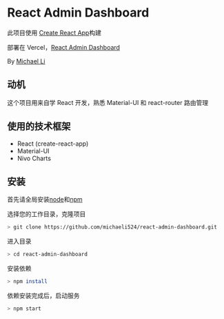 # React Admin Dashboard

此项目使用 [Create React App](https://github.com/facebook/create-react-app)构建

部署在 Vercel，[React Admin Dashboard](https://react-admin-dashboard-mikoli524.vercel.app/)

By [Michael Li](https://github.com/michaeli524)

## 动机

这个项目用来自学 React 开发，熟悉 Material-UI 和 react-router 路由管理

## 使用的技术框架

- React (create-react-app)
- Material-UI
- Nivo Charts

## 安装

首先请全局安装[node](http://nodejs.org)和[npm](https://npmjs.com)

选择您的工作目录，克隆项目

```sh
> git clone https://github.com/michaeli524/react-admin-dashboard.git
```

进入目录

```sh
> cd react-admin-dashboard

```

安装依赖

```sh
> npm install
```

依赖安装完成后，启动服务

```sh
> npm start
```

